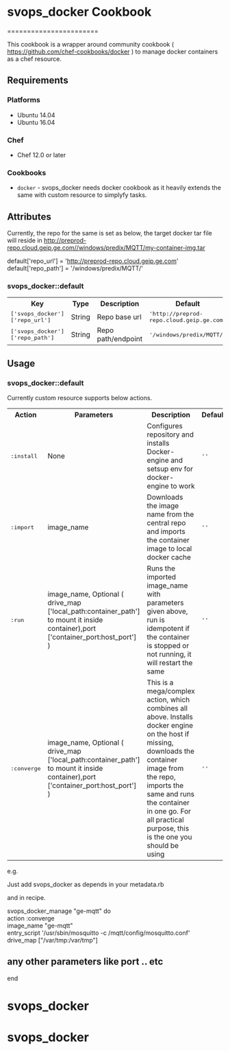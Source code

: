 # svops_docker Cookbook
=======================


This cookbook is a wrapper around community cookbook ( https://github.com/chef-cookbooks/docker ) to manage docker containers as a chef resource.

## Requirements

### Platforms

- Ubuntu 14.04
- Ubuntu 16.04

### Chef

- Chef 12.0 or later

### Cookbooks

- `docker` - svops_docker needs docker cookbook as it heavily extends the same with custom resource to simplyfy tasks.

## Attributes

Currently, the repo for the same is set as below, the target docker tar file will reside in http://preprod-repo.cloud.geip.ge.com//windows/predix/MQTT/my-container-img.tar

default['repo_url'] = 'http://preprod-repo.cloud.geip.ge.com'
default['repo_path'] = '/windows/predix/MQTT/'

### svops_docker::default

<table>
  <tr>
    <th>Key</th>
    <th>Type</th>
    <th>Description</th>
    <th>Default</th>
  </tr>
  <tr>
    <td><tt>['svops_docker']['repo_url']</tt></td>
    <td>String</td>
    <td>Repo base url</td>
    <td><tt>'http://preprod-repo.cloud.geip.ge.com'</tt></td>
  </tr>
  <tr>
    <td><tt>['svops_docker']['repo_path']</tt></td>
    <td>String</td>
    <td>Repo path/endpoint</td>
    <td><tt>'/windows/predix/MQTT/'</tt></td>
  </tr>
</table>

## Usage

### svops_docker::default

Currently custom resource supports below actions.

<table>
  <tr>
    <th>Action</th>
    <th>Parameters</th>
    <th>Description</th>
    <th>Default</th>
  </tr>
  <tr>
    <td><tt>:install</tt></td>
    <td>None</td>
    <td>Configures repository and installs Docker-engine and setsup env for docker-engine to work</td>
    <td><tt>''</tt></td>
  </tr>
  <tr>
    <td><tt>:import</tt></td>
    <td>image_name</td>
    <td>Downloads the image name from the central repo and imports the container image to local docker cache</td>
    <td><tt>''</tt></td>
  </tr>
  <tr>
    <td><tt>:run</tt></td>
    <td>image_name, Optional ( drive_map ['local_path:container_path'] to mount it inside container),port ['container_port:host_port'] )</td>
    <td>Runs the imported image_name with parameters given above, run is idempotent if the container is stopped or not running, it will restart the same </td>
    <td><tt>''</tt></td>
  </tr>
  <tr>
    <td><tt>:converge</tt></td>
    <td>image_name, Optional ( drive_map ['local_path:container_path'] to mount it inside container),port ['container_port:host_port'] )</td>
    <td>This is a mega/complex action, which combines all above. Installs docker engine on the host if missing, downloads the container image from the repo, imports the same and runs the container in one go. For all practical purpose, this is the one you should be using </td>
    <td><tt>''</tt></td>
  </tr>
</table>

e.g.

Just add  svops_docker as depends in your metadata.rb

and in recipe.

svops_docker_manage "ge-mqtt" do <br>
  action :converge <br>
  image_name "ge-mqtt" <br>
  entry_script '/usr/sbin/mosquitto -c /mqtt/config/mosquitto.conf' <br>
  drive_map ["/var/tmp:/var/tmp"] <br>
  ## any other parameters like port .. etc <br>
end
# svops_docker
# svops_docker
